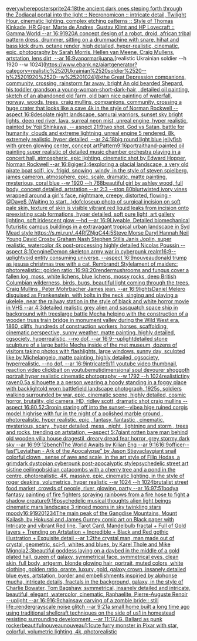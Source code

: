[everywhere](https://www.ebank.nz/aiartgenerator?category=everywhere)[poster](https://www.ebank.nz/aiartgenerator?category=poster)[sprite](https://www.ebank.nz/aiartgenerator?category=sprite)[24:18](https://www.ebank.nz/aiartgenerator?category=24%3A18)[the ancient dark ones steping forth through the Zodiacal portal into the light :: Necronomicon :: intricate detail, Twilight Hour,  cinematic lighting, complex etching patterns :: Style of Thomas Kinkade, HR Giger, Marte de Andres, Gustav Klimt and HP Lovecraft :: Gamma World --ar 16:9](https://www.ebank.nz/aiartgenerator?category=the%2520ancient%2520dark%2520ones%2520steping%2520forth%2520through%2520the%2520Zodiacal%2520portal%2520into%2520the%2520light%2520%3A%3A%2520Necronomicon%2520%3A%3A%2520intricate%2520detail%2C%2520Twilight%2520Hour%2C%2520%2520cinematic%2520lighting%2C%2520complex%2520etching%2520patterns%2520%3A%3A%2520Style%2520of%2520Thomas%2520Kinkade%2C%2520HR%2520Giger%2C%2520Marte%2520de%2520Andres%2C%2520Gustav%2520Klimt%2520and%2520HP%2520Lovecraft%2520%3A%3A%2520Gamma%2520World%2520--ar%252016%3A9)[1920](https://www.ebank.nz/aiartgenerator?category=1920)[A concept design of a robot, droid, african tribal pattern dress, drummer, sitting on a drummachine with snare, hihat and bass kick drum, octane render, high detailed, hyper-realistic, cinematic, epic, photography by Sarah Morris, Hellen van Meene, Craig Mullens, artstation, lens dirt, --ar 16:9](https://www.ebank.nz/aiartgenerator?category=A%2520concept%2520design%2520of%2520a%2520robot%2C%2520droid%2C%2520african%2520tribal%2520pattern%2520dress%2C%2520drummer%2C%2520sitting%2520on%2520a%2520drummachine%2520with%2520snare%2C%2520hihat%2520and%2520bass%2520kick%2520drum%2C%2520octane%2520render%2C%2520high%2520detailed%2C%2520hyper-realistic%2C%2520cinematic%2C%2520epic%2C%2520photography%2520by%2520Sarah%2520Morris%2C%2520Hellen%2520van%2520Meene%2C%2520Craig%2520Mullens%2C%2520artstation%2C%2520lens%2520dirt%2C%2520--ar%252016%3A9)[vapor](https://www.ebank.nz/aiartgenerator?category=vapor)[marijuana.](https://www.ebank.nz/aiartgenerator?category=marijuana.)[realistic Ukrainian soldier --h 1920 --w 1024](https://www.ebank.nz/aiartgenerator?category=realistic%2520Ukrainian%2520soldier%2520--h%25201920%2520--w%25201024)[8k](https://www.ebank.nz/aiartgenerator?category=8k)[the Great Depression  companions, community, crossing, rainstorm far away, bright An old bearded Shepard, his toddler grandson a young-woman-short-dark-hair , detailed oil painting, sketch of an abandoned old farm, old barn nice painting of waterfall, norway, woods, trees, craig mullins,  companions, community, crossing a huge crater that looks like a cave 4k in the style of Norman Rockwell --aspect 16:8](https://www.ebank.nz/aiartgenerator?category=the%2520Great%2520Depression%2520%2520companions%2C%2520community%2C%2520crossing%2C%2520rainstorm%2520far%2520away%2C%2520bright%2520An%2520old%2520bearded%2520Shepard%2C%2520his%2520toddler%2520grandson%2520a%2520young-woman-short-dark-hair%2520%2C%2520detailed%2520oil%2520painting%2C%2520sketch%2520of%2520an%2520abandoned%2520old%2520farm%2C%2520old%2520barn%2520nice%2520painting%2520of%2520waterfall%2C%2520norway%2C%2520woods%2C%2520trees%2C%2520craig%2520mullins%2C%2520%2520companions%2C%2520community%2C%2520crossing%2520a%2520huge%2520crater%2520that%2520looks%2520like%2520a%2520cave%25204k%2520in%2520the%2520style%2520of%2520Norman%2520Rockwell%2520--aspect%252016%3A8)[desolate night landscape, samurai warriors, sunset sky bright lights, deep red river, lava, surreal neon mist, unreal engine, hyper realistic, painted by Yoji Shinkawa, -- aspect 21:9](https://www.ebank.nz/aiartgenerator?category=desolate%2520night%2520landscape%2C%2520samurai%2520warriors%2C%2520sunset%2520sky%2520bright%2520lights%2C%2520deep%2520red%2520river%2C%2520lava%2C%2520surreal%2520neon%2520mist%2C%2520unreal%2520engine%2C%2520hyper%2520realistic%2C%2520painted%2520by%2520Yoji%2520Shinkawa%2C%2520--%2520aspect%252021%3A9)[two shot, God vs Satan, battle for humanity, clouds and extreme lightning, unreal engine 5 rendered, 8k, extremely realistic,  hyper detailed, --ar 24:18](https://www.ebank.nz/aiartgenerator?category=two%2520shot%2C%2520God%2520vs%2520Satan%2C%2520battle%2520for%2520humanity%2C%2520clouds%2520and%2520extreme%2520lightning%2C%2520unreal%2520engine%25205%2520rendered%2C%25208k%2C%2520extremely%2520realistic%2C%2520%2520hyper%2520detailed%2C%2520--ar%252024%3A18)[big round light blue jellyfish with green glowing center, concept art](https://www.ebank.nz/aiartgenerator?category=big%2520round%2520light%2520blue%2520jellyfish%2520with%2520green%2520glowing%2520center%2C%2520concept%2520art)[Pattern](https://www.ebank.nz/aiartgenerator?category=Pattern)[9:16](https://www.ebank.nz/aiartgenerator?category=9%3A16)[](https://www.ebank.nz/aiartgenerator?category=)[portrait](https://www.ebank.nz/aiartgenerator?category=portrait)[hand-painted oil painting super realistic of detailed music chamber orchestra playing in a concert hall, atmospheric, epic lighting, cinematic shot by Edward Hopper, Norman Rockwell   --ar 16:8](https://www.ebank.nz/aiartgenerator?category=hand-painted%2520oil%2520painting%2520super%2520realistic%2520of%2520detailed%2520music%2520chamber%2520orchestra%2520playing%2520in%2520a%2520concert%2520hall%2C%2520atmospheric%2C%2520epic%2520lighting%2C%2520cinematic%2520shot%2520by%2520Edward%2520Hopper%2C%2520Norman%2520Rockwell%2520%2520%2520--ar%252016%3A8)[giger](https://www.ebank.nz/aiartgenerator?category=giger)[3:4](https://www.ebank.nz/aiartgenerator?category=3%3A4)[exploring a glacial landscape, a very old pirate boat,scifi, icy, frigid, snowing, windy, in the style of steven spielberg. james cameron. atmosphere, epic. scale. dramatic. matte painting, mysterious, coral blue --w 1920 --h 768](https://www.ebank.nz/aiartgenerator?category=exploring%2520a%2520glacial%2520landscape%2C%2520a%2520very%2520old%2520pirate%2520boat%2Cscifi%2C%2520icy%2C%2520frigid%2C%2520snowing%2C%2520windy%2C%2520in%2520the%2520style%2520of%2520steven%2520spielberg.%2520james%2520cameron.%2520atmosphere%2C%2520epic.%2520scale.%2520dramatic.%2520matte%2520painting%2C%2520mysterious%2C%2520coral%2520blue%2520--w%25201920%2520--h%2520768)[beautiful girl by ashley wood, full body, concept,detailed, artstation --ar 2:3 --stop 80](https://www.ebank.nz/aiartgenerator?category=beautiful%2520girl%2520by%2520ashley%2520wood%2C%2520full%2520body%2C%2520concept%2Cdetailed%2C%2520artstation%2520--ar%25202%3A3%2520--stop%252080)[blur](https://www.ebank.nz/aiartgenerator?category=blur)[twisted ivory vines wrapped around a girl's face, nightmare, creepy, distorted, flowing - @Dave$ (Waiting to start...)](https://www.ebank.nz/aiartgenerator?category=twisted%2520ivory%2520vines%2520wrapped%2520around%2520a%2520girl%27s%2520face%2C%2520nightmare%2C%2520creepy%2C%2520distorted%2C%2520flowing%2520-%2520%40Dave%24%2520%28Waiting%2520to%2520start...%29)[dof](https://www.ebank.nz/aiartgenerator?category=dof)[closeup photo of surgical incision on soft pale skin, texture of skin is visible vibrant red liquid leaks from incision onto preexisting scab formations, hyper detailed, soft pure light, art gallery lighting, soft iridescent glow —hd —ar 16:9](https://www.ebank.nz/aiartgenerator?category=closeup%2520photo%2520of%2520surgical%2520incision%2520on%2520soft%2520pale%2520skin%2C%2520texture%2520of%2520skin%2520is%2520visible%2520vibrant%2520red%2520liquid%2520leaks%2520from%2520incision%2520onto%2520preexisting%2520scab%2520formations%2C%2520hyper%2520detailed%2C%2520soft%2520pure%2520light%2C%2520art%2520gallery%2520lighting%2C%2520soft%2520iridescent%2520glow%2520%E2%80%94hd%2520%E2%80%94ar%252016%3A9)[Liveable, Detailed biomechanical futuristic campus buildings in a extravagant tropical urban landscape in Syd Mead style <https://s.mj.run/_44RfZNjqC4>](https://www.ebank.nz/aiartgenerator?category=Liveable%2C%2520Detailed%2520biomechanical%2520futuristic%2520campus%2520buildings%2520in%2520a%2520extravagant%2520tropical%2520urban%2520landscape%2520in%2520Syd%2520Mead%2520style%2520%3Chttps%3A//s.mj.run/_44RfZNjqC4%3E)[4:5](https://www.ebank.nz/aiartgenerator?category=4%3A5)[Steve Morse Daryl Hannah Neil Young David Crosby Graham Nash Stephen Stills Janis Joplin, super realistic, watercolor 4k post-processing highly detailed Nicolas Poussin --aspect 8:10](https://www.ebank.nz/aiartgenerator?category=Steve%2520Morse%2520Daryl%2520Hannah%2520Neil%2520Young%2520David%2520Crosby%2520Graham%2520Nash%2520Stephen%2520Stills%2520Janis%2520Joplin%2C%2520super%2520realistic%2C%2520watercolor%25204k%2520post-processing%2520highly%2520detailed%2520Nicolas%2520Poussin%2520--aspect%25208%3A10)[engine](https://www.ebank.nz/aiartgenerator?category=engine)[Demon skeleton army war in cyberpunk realm](https://www.ebank.nz/aiartgenerator?category=Demon%2520skeleton%2520army%2520war%2520in%2520cyberpunk%2520realm)[16:9](https://www.ebank.nz/aiartgenerator?category=16%3A9)[--uplight](https://www.ebank.nz/aiartgenerator?category=--uplight)[void entity consuming universe, --aspect 16:9](https://www.ebank.nz/aiartgenerator?category=void%2520entity%2520consuming%2520universe%2C%2520--aspect%252016%3A9)[nouveau](https://www.ebank.nz/aiartgenerator?category=nouveau)[donald trump as jesus](https://www.ebank.nz/aiartgenerator?category=donald%2520trump%2520as%2520jesus)[a christmas tree with a cat, Rembrandt Style](https://www.ebank.nz/aiartgenerator?category=a%2520christmas%2520tree%2520with%2520a%2520cat%2C%2520Rembrandt%2520Style)[lament of maiden:: photorealistic:: golden ratio::](https://www.ebank.nz/aiartgenerator?category=lament%2520of%2520maiden%3A%3A%2520photorealistic%3A%3A%2520golden%2520ratio%3A%3A)[16:9](https://www.ebank.nz/aiartgenerator?category=16%3A9)[8:20](https://www.ebank.nz/aiartgenerator?category=8%3A20)[render](https://www.ebank.nz/aiartgenerator?category=render)[mushrooms and fungus cover a fallen log, moss, white lichens,  blue lichens,  mossy rocks, deep British Columbian wilderness, birds, bugs, beautiful light coming through the trees, Craig Mullins  , Peter Mohrbacher  James jean,  --ar 16:9](https://www.ebank.nz/aiartgenerator?category=mushrooms%2520and%2520fungus%2520cover%2520a%2520fallen%2520log%2C%2520moss%2C%2520white%2520lichens%2C%2520%2520blue%2520lichens%2C%2520%2520mossy%2520rocks%2C%2520deep%2520British%2520Columbian%2520wilderness%2C%2520birds%2C%2520bugs%2C%2520beautiful%2520light%2520coming%2520through%2520the%2520trees%2C%2520Craig%2520Mullins%2520%2520%2C%2520Peter%2520Mohrbacher%2520%2520James%2520jean%2C%2520%2520--ar%252016%3A9)[lights](https://www.ebank.nz/aiartgenerator?category=lights)[Daniel Melero disguised as Frankenstein, with bolts in the neck, singing and  playing a ukelele, near the railway station in the style of black and white horror movie in VHS --ar 4:3](https://www.ebank.nz/aiartgenerator?category=Daniel%2520Melero%2520disguised%2520as%2520Frankenstein%2C%2520with%2520bolts%2520in%2520the%2520neck%2C%2520singing%2520and%2520%2520playing%2520a%2520ukelele%2C%2520near%2520the%2520railway%2520station%2520in%2520the%2520style%2520of%2520black%2520and%2520white%2520horror%2520movie%2520in%2520VHS%2520--ar%25204%3A3)[detailed realistic grey alien and sasquatch space ship in background with trees](https://www.ebank.nz/aiartgenerator?category=detailed%2520realistic%2520grey%2520alien%2520and%2520sasquatch%2520space%2520ship%2520in%2520background%2520with%2520trees)[large battle Mecha helping with the construction of a wooden truss train bridge in monument valley during the Wild West era, 1860, cliffs, hundreds of construction workers, horses, scaffolding, cinematic perspective, sunny weather, matte painting, highly detailed, cgsociety, hyperrealistic, --no dof, --ar 16:9](https://www.ebank.nz/aiartgenerator?category=large%2520battle%2520Mecha%2520helping%2520with%2520the%2520construction%2520of%2520a%2520wooden%2520truss%2520train%2520bridge%2520in%2520monument%2520valley%2520during%2520the%2520Wild%2520West%2520era%2C%25201860%2C%2520cliffs%2C%2520hundreds%2520of%2520construction%2520workers%2C%2520horses%2C%2520scaffolding%2C%2520cinematic%2520perspective%2C%2520sunny%2520weather%2C%2520matte%2520painting%2C%2520highly%2520detailed%2C%2520cgsociety%2C%2520hyperrealistic%2C%2520--no%2520dof%2C%2520--ar%252016%3A9)[--uplight](https://www.ebank.nz/aiartgenerator?category=--uplight)[detailed stone sculpture of a large battle Mecha inside of the met museum, dozens of visitors taking photos with flashlights, large windows, sunny day, sculpted like by Michelangelo, matte painting, highly detailed, cgsociety, hyperrealistic, --no dof, --ar 16:9](https://www.ebank.nz/aiartgenerator?category=detailed%2520stone%2520sculpture%2520of%2520a%2520large%2520battle%2520Mecha%2520inside%2520of%2520the%2520met%2520museum%2C%2520dozens%2520of%2520visitors%2520taking%2520photos%2520with%2520flashlights%2C%2520large%2520windows%2C%2520sunny%2520day%2C%2520sculpted%2520like%2520by%2520Michelangelo%2C%2520matte%2520painting%2C%2520highly%2520detailed%2C%2520cgsociety%2C%2520hyperrealistic%2C%2520--no%2520dof%2C%2520--ar%252016%3A9)[intricate](https://www.ebank.nz/aiartgenerator?category=intricate)[9/11 youtube video thumbnail, reaction video clickbait on youtube](https://www.ebank.nz/aiartgenerator?category=9/11%2520youtube%2520video%2520thumbnail%2C%2520reaction%2520video%2520clickbait%2520on%2520youtube)[mutidimensional soul devourer shoggoth portrait hyper realistic cinematic photography --w 1792 --h 1024](https://www.ebank.nz/aiartgenerator?category=mutidimensional%2520soul%2520devourer%2520shoggoth%2520portrait%2520hyper%2520realistic%2520cinematic%2520photography%2520--w%25201792%2520--h%25201024)[realistic](https://www.ebank.nz/aiartgenerator?category=realistic)[tiny raven](https://www.ebank.nz/aiartgenerator?category=tiny%2520raven)[0.5](https://www.ebank.nz/aiartgenerator?category=0.5)[a silhouette a a person wearing a hoody standing in a foggy place with backlight](https://www.ebank.nz/aiartgenerator?category=a%2520silhouette%2520a%2520a%2520person%2520wearing%2520a%2520hoody%2520standing%2520in%2520a%2520foggy%2520place%2520with%2520backlight)[old worn battlefield landscape photograph, 1925s, soldiers walking surrounded by war, epic, cinematic scene, highly detailed, cosmic horror, brutality, old camera, HD, ridley scott, dramatic shot craig mullins --aspect 16:8](https://www.ebank.nz/aiartgenerator?category=old%2520worn%2520battlefield%2520landscape%2520photograph%2C%25201925s%2C%2520soldiers%2520walking%2520surrounded%2520by%2520war%2C%2520epic%2C%2520cinematic%2520scene%2C%2520highly%2520detailed%2C%2520cosmic%2520horror%2C%2520brutality%2C%2520old%2520camera%2C%2520HD%2C%2520ridley%2520scott%2C%2520dramatic%2520shot%2520craig%2520mullins%2520--aspect%252016%3A8)[0.5](https://www.ebank.nz/aiartgenerator?category=0.5)[2:3](https://www.ebank.nz/aiartgenerator?category=2%3A3)[ronin staring off into the sunset](https://www.ebank.nz/aiartgenerator?category=ronin%2520staring%2520off%2520into%2520the%2520sunset)[--vibe](https://www.ebank.nz/aiartgenerator?category=--vibe)[a hige ruined corgis model highrise with fur in the night of a polished marble ground , photorealistic, hyper realistic, epic , fantasy, fantastic , cinematic, mysterious, scary , hyper detailed, mess , night , lightning and storm , trees and rocks, trending on artstation, —aspect 5:7](https://www.ebank.nz/aiartgenerator?category=a%2520hige%2520ruined%2520corgis%2520model%2520highrise%2520with%2520fur%2520in%2520the%2520night%2520of%2520a%2520polished%2520marble%2520ground%2520%2C%2520photorealistic%2C%2520hyper%2520realistic%2C%2520epic%2520%2C%2520fantasy%2C%2520fantastic%2520%2C%2520cinematic%2C%2520mysterious%2C%2520scary%2520%2C%2520hyper%2520detailed%2C%2520mess%2520%2C%2520night%2520%2C%2520lightning%2520and%2520storm%2520%2C%2520trees%2520and%2520rocks%2C%2520trending%2520on%2520artstation%2C%2520%E2%80%94aspect%25205%3A7)[giant rotten bare man behind old wooden villa house dragestil, dreary dread fear horror, grey stormy dark sky --ar 16:9](https://www.ebank.nz/aiartgenerator?category=giant%2520rotten%2520bare%2520man%2520behind%2520old%2520wooden%2520villa%2520house%2520dragestil%2C%2520dreary%2520dread%2520fear%2520horror%2C%2520grey%2520stormy%2520dark%2520sky%2520--ar%252016%3A9)[9:12](https://www.ebank.nz/aiartgenerator?category=9%3A12)[bench](https://www.ebank.nz/aiartgenerator?category=bench)[The World Awaits by Kilian Eng --ar 9:16](https://www.ebank.nz/aiartgenerator?category=The%2520World%2520Awaits%2520by%2520Kilian%2520Eng%2520--ar%25209%3A16)[16:9](https://www.ebank.nz/aiartgenerator?category=16%3A9)[officer](https://www.ebank.nz/aiartgenerator?category=officer)[--fast](https://www.ebank.nz/aiartgenerator?category=--fast)[“Leviathan - Ark of the Apocalypse" by Jason Stieva](https://www.ebank.nz/aiartgenerator?category=%E2%80%9CLeviathan%2520-%2520Ark%2520of%2520the%2520Apocalypse%22%2520by%2520Jason%2520Stieva)[clay](https://www.ebank.nz/aiartgenerator?category=clay)[giant snail colorful clown , sense of awe and scale, in the art style of Filip Hodas, a grimdark dystopian cyberpunk post-apocalyptic style](https://www.ebank.nz/aiartgenerator?category=giant%2520snail%2520colorful%2520clown%2520%2C%2520sense%2520of%2520awe%2520and%2520scale%2C%2520in%2520the%2520art%2520style%2520of%2520Filip%2520Hodas%2C%2520a%2520grimdark%2520dystopian%2520cyberpunk%2520post-apocalyptic%2520style)[psychedelic street art sistine ceiling](https://www.ebank.nz/aiartgenerator?category=psychedelic%2520street%2520art%2520sistine%2520ceiling)[obsidian catacombs with a cherry tree and a pond in the centre, photorealistic, 4K, massive, epic, cinematic lighting, in the style of roger deakins, volumetrics, hyper realistic --w 1024 --h 1024](https://www.ebank.nz/aiartgenerator?category=obsidian%2520catacombs%2520with%2520a%2520cherry%2520tree%2520and%2520a%2520pond%2520in%2520the%2520centre%2C%2520photorealistic%2C%25204K%2C%2520massive%2C%2520epic%2C%2520cinematic%2520lighting%2C%2520in%2520the%2520style%2520of%2520roger%2520deakins%2C%2520volumetrics%2C%2520hyper%2520realistic%2520--w%25201024%2520--h%25201024)[brutalist street food market, crowds of people, river, glowing, party --ar 16:9](https://www.ebank.nz/aiartgenerator?category=brutalist%2520street%2520food%2520market%2C%2520crowds%2520of%2520people%2C%2520river%2C%2520glowing%2C%2520party%2520--ar%252016%3A9)[7:5](https://www.ebank.nz/aiartgenerator?category=7%3A5)[1](https://www.ebank.nz/aiartgenerator?category=1)[body](https://www.ebank.nz/aiartgenerator?category=body)[a fantasy painting of fire fighters spraying rainbows from a fire hose to fight a shadow creature](https://www.ebank.nz/aiartgenerator?category=a%2520fantasy%2520painting%2520of%2520fire%2520fighters%2520spraying%2520rainbows%2520from%2520a%2520fire%2520hose%2520to%2520fight%2520a%2520shadow%2520creature)[9:16](https://www.ebank.nz/aiartgenerator?category=9%3A16)[psychedelic musical thoughts alien light beings cinematic mars landscape 3 ringed moons in sky twinkling stars moody](https://www.ebank.nz/aiartgenerator?category=psychedelic%2520musical%2520thoughts%2520alien%2520light%2520beings%2520cinematic%2520mars%2520landscape%25203%2520ringed%2520moons%2520in%2520sky%2520twinkling%2520stars%2520moody)[16:9](https://www.ebank.nz/aiartgenerator?category=16%3A9)[1920](https://www.ebank.nz/aiartgenerator?category=1920)[1234](https://www.ebank.nz/aiartgenerator?category=1234)[The main peak of the Gangdise Mountains, Mount Kailash, by Hokusai and James Gurney comic art on Black paper with Intricate and vibrant Red line, Tarot Card, Mandelbulb fractal + Full of Gold layers + Trending on Artstation + Incredible + Black and Red gothic illustration + Exquisite detail --ar 1:2](https://www.ebank.nz/aiartgenerator?category=The%2520main%2520peak%2520of%2520the%2520Gangdise%2520Mountains%2C%2520Mount%2520Kailash%2C%2520by%2520Hokusai%2520and%2520James%2520Gurney%2520comic%2520art%2520on%2520Black%2520paper%2520with%2520Intricate%2520and%2520vibrant%2520Red%2520line%2C%2520Tarot%2520Card%2C%2520Mandelbulb%2520fractal%2520%2B%2520Full%2520of%2520Gold%2520layers%2520%2B%2520Trending%2520on%2520Artstation%2520%2B%2520Incredible%2520%2B%2520Black%2520and%2520Red%2520gothic%2520illustration%2520%2B%2520Exquisite%2520detail%2520--ar%25201%3A2)[the crystal man, man made out of crystal, geometric, sci-fi, whites and blues, by Karel Thole and Mike Mignola](https://www.ebank.nz/aiartgenerator?category=the%2520crystal%2520man%2C%2520man%2520made%2520out%2520of%2520crystal%2C%2520geometric%2C%2520sci-fi%2C%2520whites%2520and%2520blues%2C%2520by%2520Karel%2520Thole%2520and%2520Mike%2520Mignola)[2:3](https://www.ebank.nz/aiartgenerator?category=2%3A3)[beautiful goddess laying on a daybed in the middle of a gold plated hall, queen of galaxy, symmetrical face, symmetrical eyes, clean skin, full body, artgerm, blonde glowing hair, portrait, muted colors, white clothing, golden ratio, orante, luxury, gold, galaxy crown, insanely detailed blue eyes, artstation, border and embellishments inspiried by alphonse mucha, intricate details, fractals in the background, galaxy, in the style of Charlie Bowater, Tom Bagshaw, symmetrical, insanely detailed and intricate, beautiful, elegant, watercolor, cinematic, Raphaelite, Pierre-Auguste Renoir --uplight --ar 16:9](https://www.ebank.nz/aiartgenerator?category=beautiful%2520goddess%2520laying%2520on%2520a%2520daybed%2520in%2520the%2520middle%2520of%2520a%2520gold%2520plated%2520hall%2C%2520queen%2520of%2520galaxy%2C%2520symmetrical%2520face%2C%2520symmetrical%2520eyes%2C%2520clean%2520skin%2C%2520full%2520body%2C%2520artgerm%2C%2520blonde%2520glowing%2520hair%2C%2520portrait%2C%2520muted%2520colors%2C%2520white%2520clothing%2C%2520golden%2520ratio%2C%2520orante%2C%2520luxury%2C%2520gold%2C%2520galaxy%2520crown%2C%2520insanely%2520detailed%2520blue%2520eyes%2C%2520artstation%2C%2520border%2520and%2520embellishments%2520inspiried%2520by%2520alphonse%2520mucha%2C%2520intricate%2520details%2C%2520fractals%2520in%2520the%2520background%2C%2520galaxy%2C%2520in%2520the%2520style%2520of%2520Charlie%2520Bowater%2C%2520Tom%2520Bagshaw%2C%2520symmetrical%2C%2520insanely%2520detailed%2520and%2520intricate%2C%2520beautiful%2C%2520elegant%2C%2520watercolor%2C%2520cinematic%2C%2520Raphaelite%2C%2520Pierre-Auguste%2520Renoir%2520--uplight%2520--ar%252016%3A9)[16:9](https://www.ebank.nz/aiartgenerator?category=16%3A9)[chainsaw carving of a zombie bride:: still life::](https://www.ebank.nz/aiartgenerator?category=chainsaw%2520carving%2520of%2520a%2520zombie%2520bride%3A%3A%2520still%2520life%3A%3A)[render](https://www.ebank.nz/aiartgenerator?category=render)[grayscale noise glitch --ar 9:21](https://www.ebank.nz/aiartgenerator?category=grayscale%2520noise%2520glitch%2520--ar%25209%3A21)[a small home built a long time ago using traditional shellcraft techniques on the side of us1 in homestead resisting surrounding development. --ar 11:17](https://www.ebank.nz/aiartgenerator?category=a%2520small%2520home%2520built%2520a%2520long%2520time%2520ago%2520using%2520traditional%2520shellcraft%2520techniques%2520on%2520the%2520side%2520of%2520us1%2520in%2520homestead%2520resisting%2520surrounding%2520development.%2520--ar%252011%3A17)[J.G. Ballard as punk rocker](https://www.ebank.nz/aiartgenerator?category=J.G.%2520Ballard%2520as%2520punk%2520rocker)[beautiful](https://www.ebank.nz/aiartgenerator?category=beautiful)[nouveau](https://www.ebank.nz/aiartgenerator?category=nouveau)[nouveau](https://www.ebank.nz/aiartgenerator?category=nouveau)[1:1](https://www.ebank.nz/aiartgenerator?category=1%3A1)[cute furry monster in Pixar with star, colorful, volumetric lighting, 4k, photorealistic](https://www.ebank.nz/aiartgenerator?category=cute%2520furry%2520monster%2520in%2520Pixar%2520with%2520star%2C%2520colorful%2C%2520volumetric%2520lighting%2C%25204k%2C%2520photorealistic)